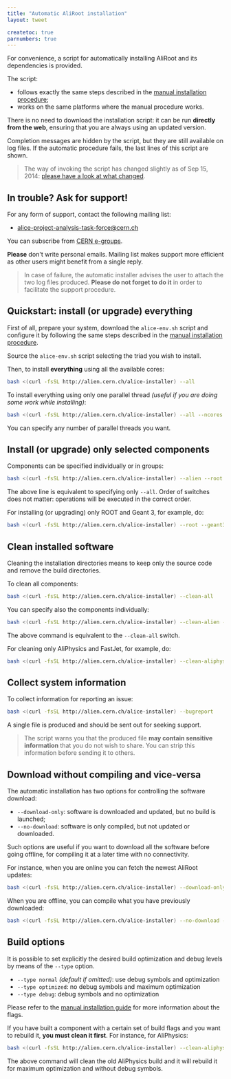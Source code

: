 ```yaml
---
title: "Automatic AliRoot installation"
layout: tweet

createtoc: true
parnumbers: true
---
```



For convenience, a script for automatically installing AliRoot and its
dependencies is provided.

The script:

* follows exactly the same steps described in the
  [manual installation procedure](../manual);
* works on the same platforms where the manual procedure works.

There is no need to download the installation script: it can be run
**directly from the web**, ensuring that you are always using an
updated version.

Completion messages are hidden by the script, but they are still
available on log files. If the automatic procedure fails, the last
lines of this script are shown.

> The way of invoking the script has changed slightly as of Sep 15,
> 2014:
> [please have a look at what changed](/2014/09/15/alice-inst-changes).


In trouble? Ask for support!
----------------------------

For any form of support, contact the following mailing list:

* <alice-project-analysis-task-force@cern.ch>

You can subscribe from [CERN e-groups](https://e-groups.cern.ch/).

**Please** don't write personal emails. Mailing list makes support
more efficient as other users might benefit from a single reply.

> In case of failure, the automatic installer advises the user to
> attach the two log files produced. **Please do not forget to do it**
> in order to facilitate the support procedure.


Quickstart: install (or upgrade) everything
-------------------------------------------

First of all, prepare your system, download the `alice-env.sh`
script and configure it by following the same steps described in the
[manual installation procedure](../manual#prepare_your_environment).

Source the `alice-env.sh` script selecting the triad you wish to
install.

Then, to install **everything** using all the available cores:

```bash
bash <(curl -fsSL http://alien.cern.ch/alice-installer) --all
```

To install everything using only one parallel thread *(useful if you
are doing some work while installing)*:

```bash
bash <(curl -fsSL http://alien.cern.ch/alice-installer) --all --ncores 1
```

You can specify any number of parallel threads you want.


Install (or upgrade) only selected components
---------------------------------------------

Components can be specified individually or in groups:

```bash
bash <(curl -fsSL http://alien.cern.ch/alice-installer) --alien --root --geant3 --aliroot --aliphysics --fastjet
```

The above line is equivalent to specifying only `--all`. Order of switches does
not matter: operations will be executed in the correct order.

For installing (or upgrading) only ROOT and Geant 3, for example, do:

```bash
bash <(curl -fsSL http://alien.cern.ch/alice-installer) --root --geant3
```


Clean installed software
------------------------

Cleaning the installation directories means to keep only the source
code and remove the build directories.

To clean all components:

```bash
bash <(curl -fsSL http://alien.cern.ch/alice-installer) --clean-all
```

You can specify also the components individually:

```bash
bash <(curl -fsSL http://alien.cern.ch/alice-installer) --clean-alien --clean-root --clean-geant3 --clean-aliroot --clean-fastjet --clean-aliphysics
```

The above command is equivalent to the `--clean-all` switch.

For cleaning only AliPhysics and FastJet, for example, do:

```bash
bash <(curl -fsSL http://alien.cern.ch/alice-installer) --clean-aliphysics --clean-fastjet
```


Collect system information
--------------------------

To collect information for reporting an issue:

```bash
bash <(curl -fsSL http://alien.cern.ch/alice-installer) --bugreport
```

A single file is produced and should be sent out for seeking support.

> The script warns you that the produced file **may contain sensitive
> information** that you do not wish to share. You can strip this
> information before sending it to others.


Download without compiling and vice-versa
-----------------------------------------

The automatic installation has two options for controlling the
software download:

* `--download-only`: software is downloaded and updated, but no build
  is launched;
* `--no-download`: software is only compiled, but not updated or
  downloaded.

Such options are useful if you want to download all the software
before going offline, for compiling it at a later time with no
connectivity.

For instance, when you are online you can fetch the newest AliRoot
updates:

```bash
bash <(curl -fsSL http://alien.cern.ch/alice-installer) --download-only --aliroot
```

When you are offline, you can compile what you have previously
downloaded:

```bash
bash <(curl -fsSL http://alien.cern.ch/alice-installer) --no-download --aliroot
```


Build options
-------------

It is possible to set explicitly the desired build optimization and debug levels
by means of the `--type` option.

* `--type normal` *(default if omitted)*: use debug symbols and optimization
* `--type optimized`: no debug symbols and maximum optimization
* `--type debug`: debug symbols and no optimization

Please refer to the [manual installation guide](manual) for more information
about the flags.

If you have built a component with a certain set of build flags and you want to
rebuild it, **you must clean it first**. For instance, for AliPhysics:

```bash
bash <(curl -fsSL http://alien.cern.ch/alice-installer) --clean-aliphysics --aliphysics --type optimized
```

The above command will clean the old AliPhysics build and it will rebuild it
for maximum optimization and without debug symbols.
